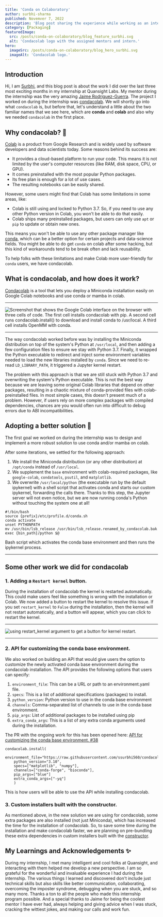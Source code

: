 ```yaml
---
title: 'Conda on Colaboratory'
author: surbhi-sharma
published: Novemver 7, 2022
description: 'Blog post sharing the experience while working as an intern at Quansight labs and contributing to condacolab.'
category: [Packaging]
featuredImage:
  src: /posts/conda-on-colaboratory/blog_feature_surbhi.svg
  alt: 'Condacolab logo with the assigned mentors and intern.'
hero:
  imageSrc: /posts/conda-on-colaboratory/blog_hero_surbhi.svg
  imageAlt: 'Condacolab logo.'
---
```


## Introduction

Hi, I am [Surbhi](https://github.com/ssurbhi560), and this blog post is about the work I did over the last three most exciting months in my internship at Quansight Labs. My mentor during the internship was the very amazing [Jaime Rodríguez-Guerra](https://github.com/jaimergp). The project I worked on during the internship was [condacolab](https://github.com/conda-incubator/condacolab). We will shortly go into what `condacolab` is, but before that, let's understand a little about the two familiar names that we see here, which are **conda** and **colab** and also why we needed `condacolab` in the first place.

## Why condacolab? 🐍

[Colab](https://colab.research.google.com/) is a product from Google Research and is widely used by software developers and data scientists today. Some reasons behind its success are:

* It provides a cloud-based platform to run your code. This means it is not limited by the user's computer resources (like RAM, disk space, CPU, or GPU). 
* It comes preinstalled with the most popular Python packages.
* Its free plan is enough for a lot of use cases.
* The resulting notebooks can be easily shared.

However, some users might find that Colab has some limitations in some areas, like:

* Colab is still using and locked to Python 3.7. So, if you need to use any other Python version in Colab, you won't be able to do that easily. 
* Colab ships many preinstalled packages, but users can only use `apt` or `pip` to update or obtain new ones.

This means you won't be able to use any other package manager like [conda](https://docs.conda.io/projects/conda/en/latest/), which can be a better option for certain projects and data-science fields. You might be able to do get `conda` on colab after some hacking, but this kind of workarounds tend to be break often and lack reusability.

To help folks with these limitations and make Colab more user-friendly for `conda` users, we have condacolab.

## What is condacolab, and how does it work?

[Condacolab](https://github.com/conda-incubator/condacolab) is a tool that lets you deploy a Miniconda installation easily on Google Colab notebooks and use conda or mamba in colab.

---

![Screenshot that shows the Google Colab interface on the browser with three cells of code. The first cell installs condacolab with pip. A second cell runs condacolab.install() to download and install conda to /usr/local. A third cell installs OpenMM with conda.](/posts/conda-on-colaboratory/previous_condacolab_installation.png)

---

The way condacolab worked before was by installing the Miniconda distribution on top of the system's Python at `/usr/local`, and then adding a few configuration files to ensure we stay with Python 3.7. Finally, it wrapped the Python executable to redirect and inject some environment variables needed to load the new libraries installed by `conda`. Since we need to re-read `LD_LIBRARY_PATH`, it triggered a Jupyter kernel restart.

The problem with this approach is that we are still stuck with Python 3.7 and overwriting the system's Python executable. This is not the best way because we are leaving some original Colab libraries that depend on other packages, resulting in a chaotic mixture of conda-provided files with colab-preinstalled files. In most simple cases, this doesn't present much of a problem. However, if users rely on more complex packages with compiled dependencies, chances are you would often run into difficult to debug errors due to ABI incompatibilities. 

## Adopting a better solution 🥳

The first goal we worked on during the internship was to design and implement a more robust solution to use conda and/or mamba on colab. 

After some iterations, we settled for the following approach:

1. We install the Miniconda distribution (or any other distribution) at `/opt/conda` instead of `/usr/local`.
2. We supplement the `base` environment with colab-required packages, like `google-colab`, `condatools`, `psutil`, and `matplotlib`. 
3. We overwrite `/usr/local/python` (the executable run by the default ipykernel) with a shell script that activates conda and starts our custom ipykernel, forwarding the calls there. Thanks to this step, the Jupyter server will not even notice, but we are now running conda's Python without touching the system one at all!

```
#!/bin/bash
source {prefix}/etc/profile.d/conda.sh
conda activate
unset PYTHONPATH
mv /usr/bin/lsb_release /usr/bin/lsb_release.renamed_by_condacolab.bak
exec {bin_path}/python $@
```

Bash script which activates the conda base environment and then runs the ipykernel process.

---

## Some other work we did for condacolab

### 1. Adding a `Restart kernel` button.

During the installation of condacolab the kernel is restarted automatically. This could make users feel like something is wrong with the installation or Colab. We now added a button to restart the kernel to resolve this issue. If you set `restart_kernel` to `False` during the installation, then the kernel will not restart automatically, and a button will appear, which you can click to restart the kernel.

---

![using `restart_kernel` argument to get a button for kernel restart.](/posts/conda-on-colaboratory/restart_kernel_demo.png)

---

### 2. API for customizing the conda base environment.

We also worked on building an API that would give users the option to customize the newly activated conda base environment during the condacolab installation. The API provides the following options that users can specify:

1. `environment_file`: This can be a URL or path to an environment.yaml file.
2. `specs`: This is a list of additional specifications (packages) to install.
3. `python_version`: Python version to use in the conda base environment
4. `channels`: Comma-separated list of channels to use in the conda base environment.
5. `pip_args`: List of additional packages to be installed using pip
6. `extra_conda_args`: This is a list of any extra conda arguments used during the installation.

The PR with the ongoing work for this has been opened here: [API for customizing the conda base environment. #38](https://github.com/conda-incubator/condacolab/pull/38)

```
condacolab.install(
    environment_file="https://raw.githubusercontent.com/ssurbhi560/condacolab/07b92d827f56a4628a52f4f138ae92be3de5073d/environment.yaml",
    python_version="3.10",
    specs=["matplotlib", "numpy"],
    channels=["conda-forge", "bioconda"],
    pip_args=["blue"]
    extra_conda_args=["-yq"]
    )
```

This is how users will be able to use the API while installing condacolab.

### 3. Custom installers built with the constructor.

As mentioned above, in the new solution we are using for condacolab, some extra packages are also installed (not just Miniconda), which has increased the time for the installation of condacolab. So, to save some time during the installation and make condacolab faster, we are planning on pre-bundling these extra dependencies in custom installers built with the [constructor](https://github.com/conda/constructor).

## My Learnings and Acknowledgements ✨

During my internship, I met many intelligent and cool folks at Quansight, and interacting with them helped me develop a new perspective. I am so grateful for the wonderful and invaluable experience I had during the internship. The various things I learned and discovered don't include just technical skills but also skills like better communication, collaborating, overcoming the imposter syndrome, debugging when you are stuck, and so many more. Thanks a ton to all the people who made this internship program possible. And a special thanks to Jaime for being the coolest mentor I have ever had, always helping and giving advice when I was stuck, cracking the wittiest jokes, and making our calls and work fun.
